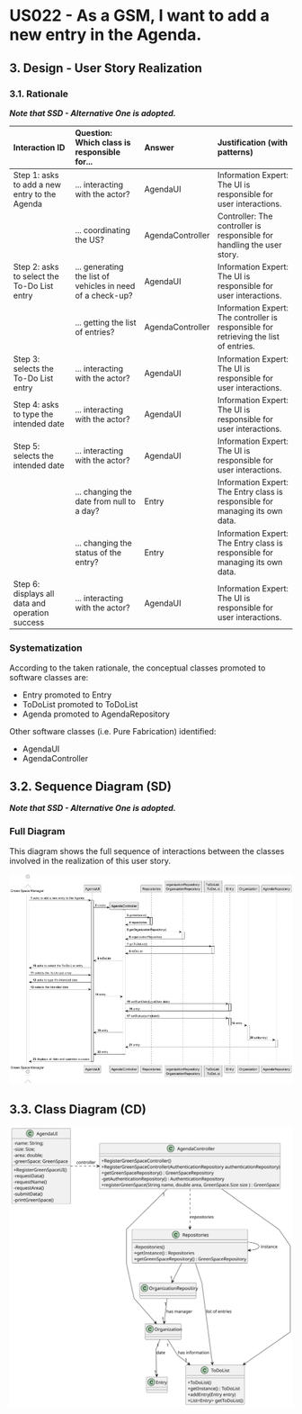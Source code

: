 # US022 - As a GSM, I want to add a new entry in the Agenda.

## 3. Design - User Story Realization 

### 3.1. Rationale

_**Note that SSD - Alternative One is adopted.**_

| Interaction ID                                  | Question: Which class is responsible for...                | Answer                  | Justification (with patterns)               |
|:------------------------------------------------|:-----------------------------------------------------------|:------------------------|:--------------------------------------------|
| Step 1: asks to add a new entry to the Agenda   | ... interacting with the actor?                            | AgendaUI                | Information Expert: The UI is responsible for user interactions.  |
|                                                 | ... coordinating the US?                                   | AgendaController        | Controller: The controller is responsible for handling the user story. |
| Step 2: asks to select the To-Do List entry     | ... generating the list of vehicles in need of a check-up? | AgendaUI                | Information Expert: The UI is responsible for user interactions. |
|                                                 | ... getting the list of entries?                           | AgendaController        | Information Expert: The controller is responsible for retrieving the list of entries. |
| Step 3: selects the To-Do List entry            | ... interacting with the actor?                            | AgendaUI                | Information Expert: The UI is responsible for user interactions.  |
| Step 4: asks to type the intended date          | ... interacting with the actor?                            | AgendaUI                | Information Expert: The UI is responsible for user interactions.  |
| Step 5: selects the intended date               | ... interacting with the actor?                            | AgendaUI                | Information Expert: The UI is responsible for user interactions.  |
|                                                 | ... changing the date from null to a day?                  | Entry                   | Information Expert: The Entry class is responsible for managing its own data. |
|                                                 | ... changing the status of the entry?                      | Entry                   | Information Expert: The Entry class is responsible for managing its own data. |
| Step 6: displays all data and operation success | ... interacting with the actor?                            | AgendaUI | Information Expert: The UI is responsible for user interactions.  |

### Systematization ##

According to the taken rationale, the conceptual classes promoted to software classes are: 

* Entry promoted to Entry
* ToDoList promoted to ToDoList
* Agenda promoted to AgendaRepository

Other software classes (i.e. Pure Fabrication) identified: 

* AgendaUI  
* AgendaController


## 3.2. Sequence Diagram (SD)

_**Note that SSD - Alternative One is adopted.**_

### Full Diagram

This diagram shows the full sequence of interactions between the classes involved in the realization of this user story.

![us022-sequence-diagram-full.png](svg/us022-sequence-diagram-full.png)

## 3.3. Class Diagram (CD)

![us022-class-diagram.svg](svg/us022-class-diagram.svg)